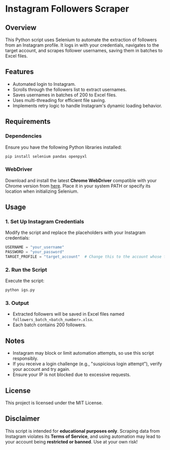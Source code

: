 # Instagram Followers Scraper

## Overview
This Python script uses Selenium to automate the extraction of followers from an Instagram profile. It logs in with your credentials, navigates to the target account, and scrapes follower usernames, saving them in batches to Excel files.

## Features
- Automated login to Instagram.
- Scrolls through the followers list to extract usernames.
- Saves usernames in batches of 200 to Excel files.
- Uses multi-threading for efficient file saving.
- Implements retry logic to handle Instagram's dynamic loading behavior.

## Requirements
### Dependencies
Ensure you have the following Python libraries installed:

```bash
pip install selenium pandas openpyxl
```

### WebDriver
Download and install the latest **Chrome WebDriver** compatible with your Chrome version from [here](https://chromedriver.chromium.org/downloads). Place it in your system PATH or specify its location when initializing Selenium.

## Usage
### 1. Set Up Instagram Credentials
Modify the script and replace the placeholders with your Instagram credentials:
```python
USERNAME = "your_username"
PASSWORD = "your_password"
TARGET_PROFILE = "target_account"  # Change this to the account whose followers you want to scrape
```

### 2. Run the Script
Execute the script:
```bash
python igs.py
```

### 3. Output
- Extracted followers will be saved in Excel files named `followers_batch_<batch_number>.xlsx`.
- Each batch contains 200 followers.

## Notes
- Instagram may block or limit automation attempts, so use this script responsibly.
- If you receive a login challenge (e.g., "suspicious login attempt"), verify your account and try again.
- Ensure your IP is not blocked due to excessive requests.

## License
This project is licensed under the MIT License.

## Disclaimer
This script is intended for **educational purposes only**. Scraping data from Instagram violates its **Terms of Service**, and using automation may lead to your account being **restricted or banned**. Use at your own risk!

